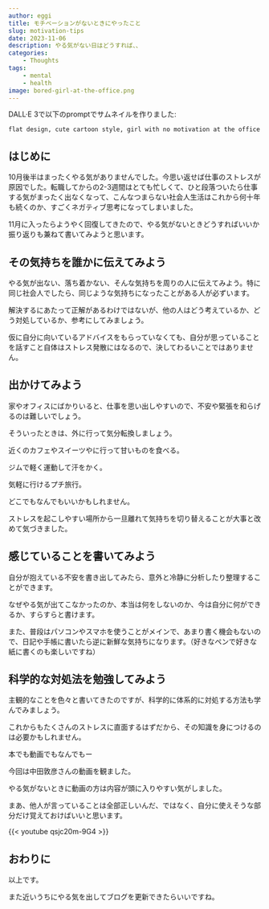 ```yaml
---
author: eggi
title: モチベーションがないときにやったこと
slug: motivation-tips
date: 2023-11-06
description: やる気がない日はどうすれば、、
categories:
    - Thoughts
tags:
    - mental
    - health
image: bored-girl-at-the-office.png
---
```


DALL·E 3で以下のpromptでサムネイルを作りました:

```
flat design, cute cartoon style, girl with no motivation at the office
```



## はじめに

10月後半はまったくやる気がありませんでした。今思い返せば仕事のストレスが原因でした。転職してからの2-3週間はとても忙しくて、ひと段落ついたら仕事する気がまったく出なくなって、こんなつまらない社会人生活はこれから何十年も続くのか、すごくネガティブ思考になってしまいました。

11月に入ったらようやく回復してきたので、やる気がないときどうすればいいか振り返りも兼ねて書いてみようと思います。

## その気持ちを誰かに伝えてみよう

やる気が出ない、落ち着かない、そんな気持ちを周りの人に伝えてみよう。特に同じ社会人でしたら、同じような気持ちになったことがある人が必ずいます。

解決するにあたって正解があるわけではないが、他の人はどう考えているか、どう対処しているか、参考にしてみましょう。

仮に自分に向いているアドバイスをもらっていなくても、自分が思っていることを話すこと自体はストレス発散にはなるので、決してわるいことではありません。

## 出かけてみよう

家やオフィスにばかりいると、仕事を思い出しやすいので、不安や緊張を和らげるのは難しいでしょう。

そういったときは、外に行って気分転換しましょう。

近くのカフェやスイーツやに行って甘いものを食べる。

ジムで軽く運動して汗をかく。

気軽に行けるプチ旅行。

どこでもなんでもいいかもしれません。

ストレスを起こしやすい場所から一旦離れて気持ちを切り替えることが大事と改めて気づきました。

## 感じていることを書いてみよう

自分が抱えている不安を書き出してみたら、意外と冷静に分析したり整理することができます。

なぜやる気が出てこなかったのか、本当は何をしないのか、今は自分に何ができるか、すらすらと書けます。

また、普段はパソコンやスマホを使うことがメインで、あまり書く機会もないので、日記や手帳に書いたら逆に新鮮な気持ちになります。（好きなペンで好きな紙に書くのも楽しいですね）

## 科学的な対処法を勉強してみよう

主観的なことを色々と書いてきたのですが、科学的に体系的に対処する方法も学んでみましょう。

これからもたくさんのストレスに直面するはずだから、その知識を身につけるのは必要かもしれません。

本でも動画でもなんでもー

今回は中田敦彦さんの動画を観ました。

やる気がないときに動画の方は内容が頭に入りやすい気がしました。

まあ、他人が言っていることは全部正しいんだ、ではなく、自分に使えそうな部分だけ覚えておけばいいと思います。

{{< youtube qsjc20m-9G4 >}}

## おわりに

以上です。

また近いうちにやる気を出してブログを更新できたらいいですね。